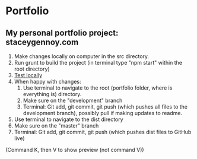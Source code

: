 # Portfolio

## My personal portfolio project: staceygennoy.com

1. Make changes locally on computer in the src directory.
1. Run grunt to build the project (in terminal type "npm start" within the root directory)
1. [Test locally](http://0.0.0.0:9002)
1. When happy with changes:
   1. Use terminal to navigate to the root (portfolio folder, where is everything is) directory.
   1. Make sure on the "development" branch
   1. Terminal: Git add, git commit, git push (which pushes all files to the development branch), possibly pull if making updates to readme.
1. Use terminal to navigate to the dist directory
1. Make sure on the "master" branch
1. Terminal: Git add, git commit, git push (which pushes dist files to GitHub live)

(Command K, then V to show preview (not command V))
